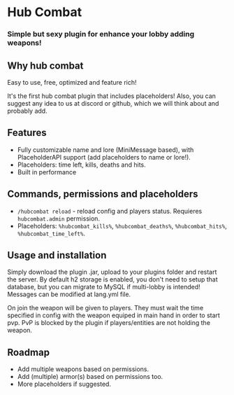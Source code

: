 # Hub Combat
### Simple but sexy plugin for enhance your lobby adding weapons! 

## Why hub combat
Easy to use, free, optimized and feature rich!

It's the first hub combat plugin that includes placeholders!
Also, you can suggest any idea to us at discord or github, which we will think about and probably add.

## Features
- Fully customizable name and lore (MiniMessage based), with PlaceholderAPI support (add placeholders to name or lore!).
- Placeholders: time left, kills, deaths and hits.
- Built in performance

## Commands, permissions and placeholders
- `/hubcombat reload` - reload config and players status. Requieres `hubcombat.admin` permission.
- Placeholders: `%hubcombat_kills%`,  `%hubcombat_deaths%`,  `%hubcombat_hits%`, `%hubcombat_time_left%`.

## Usage and installation
Simply download the plugin .jar, upload to your plugins folder and restart the server.
By default h2 storage is enabled, you don't need to setup that database, but you can migrate to MySQL if multi-lobby is intended!
Messages can be modified at lang.yml file.

On join the weapon will be given to players. They must wait the time specified in config with the weapon equiped in main hand in order to start pvp.
PvP is blocked by the plugin if players/entities are not holding the weapon.

## Roadmap
- Add multiple weapons based on permissions.
- Add (multiple) armor(s) based on permissions too.
- More placeholders if suggested.
